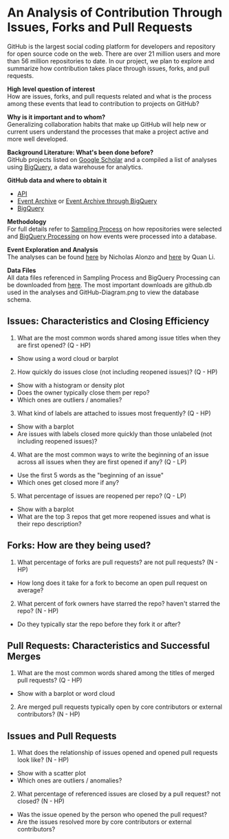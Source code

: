 # An Analysis of Contribution Through Issues, Forks and Pull Requests 

GitHub is the largest social coding platform for developers and repository for open source code on the web. There are over 21 million users and more than 56 million repositories to date. In our project, we plan to explore and summarize how contribution takes place through issues, forks, and pull requests. 

__High level question of interest__  
How are issues, forks, and pull requests related and what is the process among these events that lead to contribution to projects on GitHub?

__Why is it important and to whom?__  
Generalizing collaboration habits that make up GitHub will help new or current users understand the processes that make a project active and more well developed.

__Background Literature: What's been done before?__  
GitHub projects listed on [Google Scholar](https://scholar.google.com/scholar?q=github) and a compiled a list of analyses using [BigQuery](https://medium.com/google-cloud/github-on-bigquery-analyze-all-the-code-b3576fd2b150), a data warehouse for analytics.

__GitHub data and where to obtain it__
- [API](https://developer.github.com/v3/)
- [Event Archive](https://www.githubarchive.org/) or [Event Archive through BigQuery]()
- [BigQuery](https://bigquery.cloud.google.com/dataset/bigquery-public-data:github_repos)  

__Methodology__  
For full details refer to [Sampling Process](https://github.com/nicholas-alonzo/GitHub-Repo-Analysis/blob/master/SamplingProcess.ipynb) on how repositories were selected and [BigQuery Processing](https://github.com/nicholas-alonzo/GitHub-Repo-Analysis/blob/master/BigQueryProcessing_na.ipynb) on how events were processed into a database.

__Event Exploration and Analysis__  
The analyses can be found [here](https://github.com/nicholas-alonzo/GitHub-Repo-Analysis/blob/master/Event-Exploration_na.ipynb) by Nicholas Alonzo and [here](https://github.com/nicholas-alonzo/GitHub-Repo-Analysis/blob/master/Event-Exploration_ql.ipynb) by Quan Li.

__Data Files__  
All data files referenced in Sampling Process and BigQuery Processing can be downloaded from [here](https://mega.nz/#F!LZ0jQQDZ!K4p6b9afXmBYZ2rDhyv5zQ). The most important downloads are github.db used in the analyses and GitHub-Diagram.png to view the database schema.

## Issues: Characteristics and Closing Efficiency 
1. What are the most common words shared among issue titles when they are first opened? (Q - HP)
  - Show using a word cloud or barplot
2. How quickly do issues close (not including reopened issues)? (Q - HP)
  - Show with a histogram or density plot
  - Does the owner typically close them per repo?
  - Which ones are outliers / anomalies?
3. What kind of labels are attached to issues most frequently? (Q - HP)
  - Show with a barplot
  - Are issues with labels closed more quickly than those unlabeled (not including reopened issues)?  
4. What are the most common ways to write the beginning of an issue across all issues when they are first opened if any? (Q - LP)
  - Use the first 5 words as the "beginning of an issue"
  - Which ones get closed more if any?  
5. What percentage of issues are reopened per repo? (Q - LP)
  - Show with a barplot
  - What are the top 3 repos that get more reopened issues and what is their repo description?

## Forks: How are they being used?
1. What percentage of forks are pull requests? are not pull requests? (N - HP)
  - How long does it take for a fork to become an open pull request on average?
2. What percent of fork owners have starred the repo? haven't starred the repo? (N - HP)
  - Do they typically star the repo before they fork it or after?

## Pull Requests: Characteristics and Successful Merges
1. What are the most common words shared among the titles of merged pull requests? (Q - HP)
  - Show with a barplot or word cloud

2. Are merged pull requests typically open by core contributors or external contributors? (N - HP)

## Issues and Pull Requests
1. What does the relationship of issues opened and opened pull requests look like? (N - HP)
  - Show with a scatter plot
  - Which ones are outliers / anomalies?
2. What percentage of referenced issues are closed by a pull request? not closed? (N - HP)
  - Was the issue opened by the person who opened the pull request?
  - Are the issues resolved more by core contributors or external contributors?
